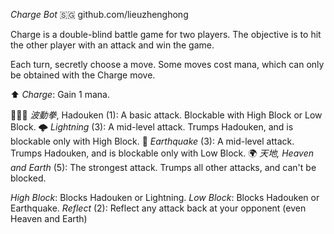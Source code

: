 *Charge Bot*
🇸🇬 github.com/lieuzhenghong

Charge is a double-blind battle game for two players. The objective is to hit
the other player with an attack and win the game.

Each turn, secretly choose a move. Some moves cost mana, which can only be obtained with the Charge move.

⬆️ *Charge*: Gain 1 mana.

🌊👊🏻 *波動拳*, Hadouken (1): A basic attack. Blockable with High Block or Low Block.
🌩 *Lightning* (3): A mid-level attack. Trumps Hadouken, and is blockable only with High Block.
🍃 *Earthquake* (3): A mid-level attack. Trumps Hadouken, and is blockable only with Low Block.
🌍 *天地, Heaven and Earth* (5): The strongest attack. Trumps all other attacks, and can't be blocked.

*High Block*: Blocks Hadouken or Lightning.
*Low Block*: Blocks Hadouken or Earthquake.
*Reflect* (2): Reflect any attack back at your opponent (even Heaven and Earth)